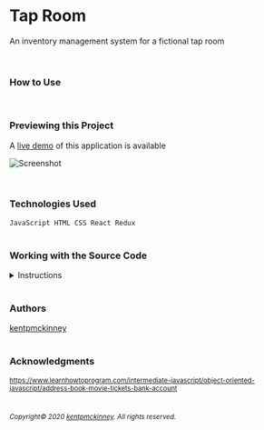 
# Tap Room

An inventory management system for a fictional tap room

<br/>

### How to Use


<br/>

### Previewing this Project
A [live demo](https://kentpmckinney.github.io/epi-tap-room) of this application is available

![Screenshot](http://kentpmckinney.github.io/epi-tap-room/epi-tap-room.gif)

<br/>

### Technologies Used

<code>JavaScript
HTML
CSS
React
Redux</code>
<br/>
<br/>

### Working with the Source Code

<details markdown="1">
<summary>Instructions</summary>

<br/>
The following are suggestions to help set up a development environment for this project. The actual steps needed may differ slightly depending on the operating system and other factors.

<br/>
<br/>

### Prerequisites

The following software must be installed and properly configured on the target machine. 



* Git (recommended)
<br/>

### Setting up a Development Environment

The following steps are meant to be a quick way to get the project up and running.

1. Download a copy of the source code from: https://github.com/kentpmckinney/epi-tap-room or clone using the repository link: https://github.com/kentpmckinney/epi-tap-room.git
1. Launch a new tab in a web browser
1. Select to open a file location and navigate to the folder location of the source files
1. Choose the file <code>index.html</code>
<br/>



### Deployment<br>
The files provided are ready to be deployed directly to a web server.

</details>

<br/>

### Authors

[kentpmckinney](https://github.com/kentpmckinney)
<br/>
<br/>

### Acknowledgments

<sub markdown="1">https://www.learnhowtoprogram.com/intermediate-javascript/object-oriented-javascript/address-book-movie-tickets-bank-account</sub>
<br/>
<br/>

###### <sub markdown="1">Copyright&copy; 2020 [kentpmckinney](https://github.com/kentpmckinney). All rights reserved.</sub>